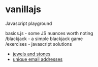 # vanillajs

Javascript playground

basics.js - some JS nuances worth noting  
/blackjack - a simple blackjack game  
/exercises - javascript solutions

- [jewels and stones](https://leetcode.com/problems/jewels-and-stones/)  
- [unique email addresses](https://leetcode.com/problems/unique-email-addresses/)
